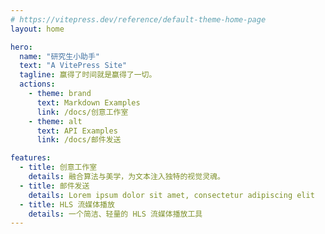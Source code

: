 ```yaml
---
# https://vitepress.dev/reference/default-theme-home-page
layout: home

hero:
  name: "研究生小助手"
  text: "A VitePress Site"
  tagline: 赢得了时间就是赢得了一切。
  actions:
    - theme: brand
      text: Markdown Examples
      link: /docs/创意工作室
    - theme: alt
      text: API Examples
      link: /docs/邮件发送

features:
  - title: 创意工作室
    details: 融合算法与美学，为文本注入独特的视觉灵魂。
  - title: 邮件发送
    details: Lorem ipsum dolor sit amet, consectetur adipiscing elit
  - title: HLS 流媒体播放
    details: 一个简洁、轻量的 HLS 流媒体播放工具
---
```

